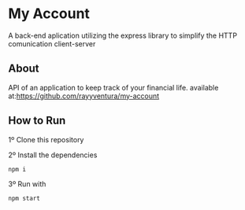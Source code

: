 # My Account

A back-end aplication utilizing the express library to simplify the HTTP comunication client-server

## About
API of an application to keep track of your financial life. 
available at:https://github.com/rayyventura/my-account

## How to Run

1º Clone this repository

2º Install the dependencies
```bash
npm i
```

3º Run with
```bash
npm start
```

